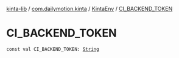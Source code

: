 [kinta-lib](../../index.md) / [com.dailymotion.kinta](../index.md) / [KintaEnv](index.md) / [CI_BACKEND_TOKEN](./-c-i_-b-a-c-k-e-n-d_-t-o-k-e-n.md)

# CI_BACKEND_TOKEN

`const val CI_BACKEND_TOKEN: `[`String`](https://kotlinlang.org/api/latest/jvm/stdlib/kotlin/-string/index.html)